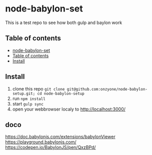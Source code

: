 # node-babylon-set

This is a test repo to see how both gulp and baylon work

## Table of contents
<!--ts-->
  * [node-babylon-set](#node-babylon-set)
  * [Table of contents](#table-of-contents)
  * [Install](#Install)
<!--te-->

## Install

1. clone this repo `git clone git@github.com:onzyone/node-babylon-setup.git; cd node-babylon-setup`
1. run `npm install`
1. start `gulp sync`
1. open your webbrowser localy to <http://localhost:3000/>

## doco

<https://doc.babylonjs.com/extensions/babylonViewer>
<https://playground.babylonjs.com/>
<https://codepen.io/BabylonJS/pen/QxzBPd/>

